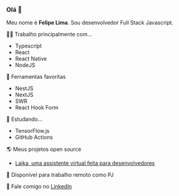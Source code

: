 ### Olá 👋

Meu nome é **Felipe Lima**. Sou desenvolvedor Full Stack Javascript.

👨‍💻 Trabalho principalmente com...
- Typescript
- React
- React Native
- NodeJS

🌟 Ferramentas favoritas
- NestJS
- NextJS
- SWR
- React Hook Form

🌱 Estudando...
- TensorFlow.js
- GitHub Actions

🌎 Meus projetos open source
- [Laika, uma assistente virtual feita para desenvolvedores](https://github.com/flplima/laika)

🔭 Disponível para trabalho remoto como PJ

💬 Fale comigo no [LinkedIn](https://www.linkedin.com/in/felipelimadasilva/)
